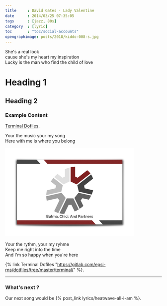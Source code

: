 ```yaml
---
title     : David Gates - Lady Valentine
date      : 2014/03/25 07:35:05
tags      : [jazz, 80s]
category  : [lyric]
toc       : "toc/social-accounts"
opengraphimage: posts/2018/kiddo-008-s.jpg
---
```


She's a real look  
cause she's my heart my inspiration  
Lucky is the man who find the child of love

<!-- more -->

# Heading 1

## Heading 2

### Example Content

[Terminal Dofiles][one-link].

Your the music your my song  
Here with me is where you belong

![Business Card][one-image]

Your the rythm, your my ryhme  
Keep me right into the time  
And I'm so happy when you're here

{% link Terminal Dofiles "https://gitlab.com/epsi-rns/dotfiles/tree/master/terminal/" %}.

-- -- --

### What's next ?

Our next song would be {% post_link lyrics/heatwave-all-i-am %}.

[//]: <> ( -- -- -- links below -- -- -- )

[one-image]:    /site/images/adverts/one-page.png
[one-link]:     https://gitlab.com/epsi-rns/dotfiles/tree/master/terminal/
